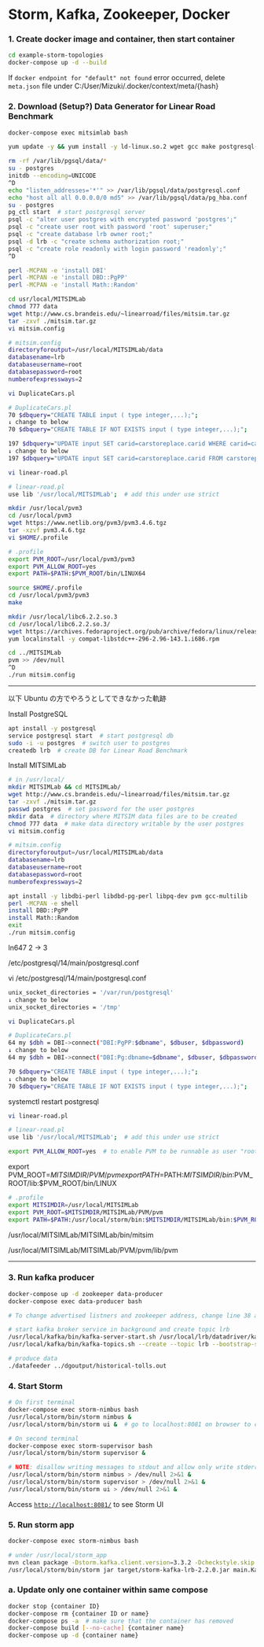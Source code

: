 # Storm, Kafka, Zookeeper, Docker

### 1. Create docker image and container, then start container

```bash
cd example-storm-topologies
docker-compose up -d --build
```

If `docker endpoint for "default" not found` error occurred, delete `meta.json` file under C:/User/Mizuki/.docker/context/meta/{hash}

### 2. Download (Setup?) Data Generator for Linear Road Benchmark

```bash
docker-compose exec mitsimlab bash
```

```bash
yum update -y && yum install -y ld-linux.so.2 wget gcc make postgresql-server perl perl-CPAN perl-Digest-MD5 m4

rm -rf /var/lib/pgsql/data/*
su - postgres
initdb --encoding=UNICODE
^D
echo "listen_addresses='*'" >> /var/lib/pgsql/data/postgresql.conf
echo "host all all 0.0.0.0/0 md5" >> /var/lib/pgsql/data/pg_hba.conf
su - postgres
pg_ctl start  # start postgresql server
psql -c "alter user postgres with encrypted password 'postgres';"
psql -c "create user root with password 'root' superuser;"
psql -c "create database lrb owner root;"
psql -d lrb -c "create schema authorization root;"
psql -c "create role readonly with login password 'readonly';"
^D

perl -MCPAN -e 'install DBI'
perl -MCPAN -e 'install DBD::PgPP'
perl -MCPAN -e 'install Math::Random'

cd usr/local/MITSIMLab
chmod 777 data
wget http://www.cs.brandeis.edu/~linearroad/files/mitsim.tar.gz
tar -zxvf ./mitsim.tar.gz
vi mitsim.config
```

```bash
# mitsim.config
directoryforoutput=/usr/local/MITSIMLab/data
databasename=lrb
databaseusername=root
databasepassword=root
numberofexpressways=2
```

```bash
vi DuplicateCars.pl
```

```bash
# DuplicateCars.pl
70 $dbquery="CREATE TABLE input ( type integer,...);";
↓ change to below
70 $dbquery="CREATE TABLE IF NOT EXISTS input ( type integer,...);";

197 $dbquery="UPDATE input SET carid=carstoreplace.carid WHERE carid=carstoreplace.cartoreplace;";
↓ change to below
197 $dbquery="UPDATE input SET carid=carstoreplace.carid FROM carstoreplace WHERE input.carid=carstoreplace.cartoreplace;";
```

```bash
vi linear-road.pl
```

```bash
# linear-road.pl
use lib '/usr/local/MITSIMLab';  # add this under use strict
```

```bash
mkdir /usr/local/pvm3
cd /usr/local/pvm3
wget https://www.netlib.org/pvm3/pvm3.4.6.tgz
tar -xzvf pvm3.4.6.tgz
vi $HOME/.profile
```

```bash
# .profile
export PVM_ROOT=/usr/local/pvm3/pvm3
export PVM_ALLOW_ROOT=yes
export PATH=$PATH:$PVM_ROOT/bin/LINUX64
```

```bash
source $HOME/.profile
cd /usr/local/pvm3/pvm3
make
```

```bash
mkdir /usr/local/libc6.2.2.so.3
cd /usr/local/libc6.2.2.so.3/
wget https://archives.fedoraproject.org/pub/archive/fedora/linux/releases/16/Everything/x86_64/os/Packages/compat-libstdc++-296-2.96-143.1.i686.rpm
yum localinstall -y compat-libstdc++-296-2.96-143.1.i686.rpm

cd ../MITSIMLab
pvm >> /dev/null
^D
./run mitsim.config
```

---

以下 Ubuntu の方でやろうとしてできなかった軌跡

Install PostgreSQL

```bash
apt install -y postgresql
service postgresql start  # start postgresql db
sudo -i -u postgres  # switch user to postgres
createdb lrb  # create DB for Linear Road Benchmark
```

Install MITSIMLab

```bash
# in /usr/local/
mkdir MITSIMLab && cd MITSIMLab/
wget http://www.cs.brandeis.edu/~linearroad/files/mitsim.tar.gz
tar -zxvf ./mitsim.tar.gz
passwd postgres  # set password for the user postgres
mkdir data  # directory where MITSIM data files are to be created
chmod 777 data  # make data directory writable by the user postgres
vi mitsim.config
```

```bash
# mitsim.config
directoryforoutput=/usr/local/MITSIMLab/data
databasename=lrb
databaseusername=root
databasepassword=root
numberofexpressways=2
```

```bash
apt install -y libdbi-perl libdbd-pg-perl libpq-dev pvm gcc-multilib
perl -MCPAN -e shell
install DBD::PgPP
install Math::Random
exit
./run mitsim.config
```

ln647 2 -> 3

/etc/postgresql/14/main/postgresql.conf

vi /etc/postgresql/14/main/postgresql.conf

```bash
unix_socket_directories = '/var/run/postgresql'
↓ change to below
unix_socket_directories = '/tmp'
```

```bash
vi DuplicateCars.pl
```

```bash
# DuplicateCars.pl
64 my $dbh = DBI->connect("DBI:PgPP:$dbname", $dbuser, $dbpassword)
↓ change to below
64 my $dbh = DBI->connect("DBI:Pg:dbname=$dbname", $dbuser, $dbpassword)

70 $dbquery="CREATE TABLE input ( type integer,...);";
↓ change to below
70 $dbquery="CREATE TABLE IF NOT EXISTS input ( type integer,...);";
```

systemctl restart postgresql

```bash
vi linear-road.pl
```

```bash
# linear-road.pl
use lib '/usr/local/MITSIMLab';  # add this under use strict
```

```bash
export PVM_ALLOW_ROOT=yes  # to enable PVM to be runnable as user "root"
```

export PVM_ROOT=$MITSIMDIR/PVM/pvm
export PATH=$PATH:$MITSIMDIR/bin:$PVM_ROOT/lib:$PVM_ROOT/bin/LINUX

```bash
# .profile
export MITSIMDIR=/usr/local/MITSIMLab
export PVM_ROOT=$MITSIMDIR/MITSIMLab/PVM/pvm
export PATH=$PATH:/usr/local/storm/bin:$MITSIMDIR/MITSIMLab/bin:$PVM_ROOT/bin/LINUX
```

/usr/local/MITSIMLab/MITSIMLab/bin/mitsim

/usr/local/MITSIMLab/MITSIMLab/PVM/pvm/lib/pvm

---

### 3. Run kafka producer

```bash
docker-compose up -d zookeeper data-producer
docker-compose exec data-producer bash

# To change advertised listners and zookeeper address, change line 38 and 125 in kafka_server.properties file.

# start kafka broker service in background and create topic lrb
/usr/local/kafka/bin/kafka-server-start.sh /usr/local/lrb/datadriver/kafka_server.properties &
/usr/local/kafka/bin/kafka-topics.sh --create --topic lrb --bootstrap-server localhost:9092 --replication-factor 1 --partitions 1

# produce data
./datafeeder ../dgoutput/historical-tolls.out
```

### 4. Start Storm

```bash
# On first terminal
docker-compose exec storm-nimbus bash
/usr/local/storm/bin/storm nimbus &
/usr/local/storm/bin/storm ui &  # go to localhost:8081 on browser to check storm ui

# On second terminal
docker-compose exec storm-supervisor bash
/usr/local/storm/bin/storm supervisor &

# NOTE: disallow writing messages to stdout and allow only write stderr
/usr/local/storm/bin/storm nimbus > /dev/null 2>&1 &
/usr/local/storm/bin/storm supervisor > /dev/null 2>&1 &
/usr/local/storm/bin/storm ui > /dev/null 2>&1 &
```

Access [`http://localhost:8081/`](http://localhost:8081/) to see Storm UI

### 5. Run storm app

```bash
docker-compose exec storm-nimbus bash

# under /usr/local/storm_app
mvn clean package -Dstorm.kafka.client.version=3.3.2 -Dcheckstyle.skip
/usr/local/storm/bin/storm jar target/storm-kafka-lrb-2.2.0.jar main.KafkaStormTopology
```

### a. Update only one container within same compose

```bash
docker stop {container ID}
docker-compose rm {container ID or name}
docker-compose ps -a  # make sure that the container has removed
docker-compose build [--no-cache] {container name}
docker-compose up -d {container name}
```
